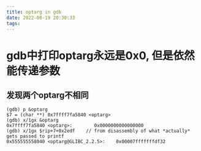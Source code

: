 ```yaml
---
title: optarg in gdb
date: 2022-08-19 20:30:33
tags:
---
```


# gdb中打印optarg永远是0x0, 但是依然能传递参数


## 发现两个optarg不相同

```
(gdb) p &optarg
$7 = (char **) 0x7ffff7fa5840 <optarg>
(gdb) x/1gx &optarg
0x7ffff7fa5840 <optarg>:        0x0000000000000000
(gdb) x/1gx $rip+7+0x2edf    // from disassembly of what *actually* gets passed to printf
0x555555558040 <optarg@GLIBC_2.2.5>:    0x00007fffffffdf32
```
